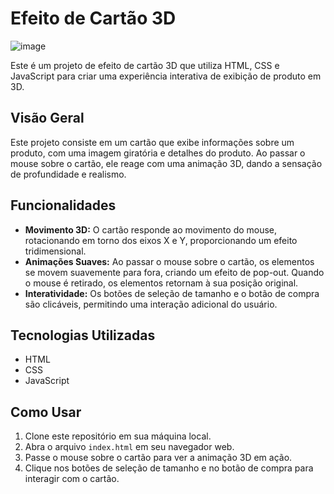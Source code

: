 # Efeito de Cartão 3D

![image](https://github.com/hugo4s/3D-Card-Effect/assets/140451515/75a4bdeb-c846-488e-a844-299d65ebd21b)

Este é um projeto de efeito de cartão 3D que utiliza HTML, CSS e JavaScript para criar uma experiência interativa de exibição de produto em 3D.

## Visão Geral

Este projeto consiste em um cartão que exibe informações sobre um produto, com uma imagem giratória e detalhes do produto. Ao passar o mouse sobre o cartão, ele reage com uma animação 3D, dando a sensação de profundidade e realismo.

## Funcionalidades

- **Movimento 3D:** O cartão responde ao movimento do mouse, rotacionando em torno dos eixos X e Y, proporcionando um efeito tridimensional.
- **Animações Suaves:** Ao passar o mouse sobre o cartão, os elementos se movem suavemente para fora, criando um efeito de pop-out. Quando o mouse é retirado, os elementos retornam à sua posição original.
- **Interatividade:** Os botões de seleção de tamanho e o botão de compra são clicáveis, permitindo uma interação adicional do usuário.

## Tecnologias Utilizadas

- HTML
- CSS
- JavaScript

## Como Usar

1. Clone este repositório em sua máquina local.
2. Abra o arquivo `index.html` em seu navegador web.
3. Passe o mouse sobre o cartão para ver a animação 3D em ação.
4. Clique nos botões de seleção de tamanho e no botão de compra para interagir com o cartão.
